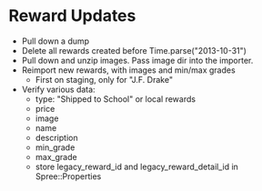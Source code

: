 # Reward Updates

- Pull down a dump
- Delete all rewards created before Time.parse("2013-10-31")
- Pull down and unzip images.  Pass image dir into the importer.
- Reimport new rewards, with images and min/max grades
  - First on staging, only for "J.F. Drake"
- Verify various data:
  - type: "Shipped to School" or local rewards
  - price
  - image
  - name
  - description
  - min_grade
  - max_grade
  - store legacy_reward_id and legacy_reward_detail_id in Spree::Properties
